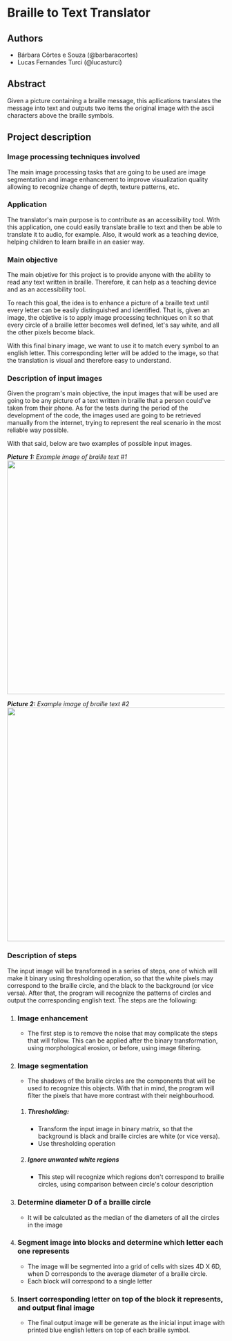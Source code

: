 # Braille to Text Translator

## Authors 
- Bárbara Côrtes e Souza (@barbaracortes)
- Lucas Fernandes Turci  (@lucasturci)

## Abstract
Given a picture containing a braille message, this apllications translates the message into text and outputs two items the original image with the ascii characters above the braille symbols.

## Project description

### Image processing techniques involved
The main image processing tasks that are going to be used are image segmentation and image enhancement to improve visualization quality allowing to recognize change of depth, texture patterns, etc.

### Application
The translator's main purpose is to contribute as an accessibility tool. With this application, one could easily translate braille to text and then be able to translate it to audio, for example. Also, it would work as a teaching device, helping children to learn braille in an easier way.

### Main objective
The main objetive for this project is to provide anyone with the ability to read any text written in braille. Therefore, it can help as a teaching device and as an accessibility tool.

To reach this goal, the idea is to enhance a picture of a braille text until every letter can be easily distinguished and identified. That is, given an image, the objetive is to apply image processing techniques on it so that every circle of a braille letter becomes well defined, let's say white, and all the other pixels become black.

With this final binary image, we want to use it to match every symbol to an english letter. This corresponding letter will be added to the image, so that the translation is visual and therefore easy to understand.

### Description of input images
Given the program's main objective, the input images that will be used are going to be any picture of a text written in braille that a person could've taken from their phone. As for the tests during the period of the development of the code, the images used are going to be retrieved manually from the internet, trying to represent the real scenario in the most reliable way possible. 

With that said, below are two examples of possible input images. 

<i><strong>Picture 1:</strong> Example image of braille text #1</i><br>
<img src="https://raw.githubusercontent.com/lucasturci/BrailleTextTranslator/master/media/images/1.png" width="540"  />

<i><strong>Picture 2:</strong> Example image of braille text #2</i><br>
<img src="https://raw.githubusercontent.com/lucasturci/BrailleTextTranslator/master/media/images/2.jpg" width="540"  />

### Description of steps

The input image will be transformed in a series of steps, one of which will make it binary using thresholding operation, so that the white pixels may correspond to the braille circle, and the black to the background (or vice versa). After that, the program will recognize the patterns of circles and output the corresponding english text. The steps are the following: 


<ol>
	<li><h3>Image enhancement</h3> 
		<ul>
			<li>The first step is to remove the noise that may complicate the steps that will follow. This can be applied after the binary transformation, using morphological erosion, or before, using image filtering.</li>
		</ul>
	</li>
	<li><h3>Image segmentation</h3> 
		<ul>
			<li>The shadows of the braille circles are the components that will be used to recognize this objects. With that in mind, the program will filter the pixels that have more contrast with their neighbourhood. </li>
		</ul>
		<ol>
			<li><h5>Thresholding:</h5>
				<ul>
					<li>Transform the input image in binary matrix, so that the background is black and braille circles are white (or vice versa).</li>
					<li>Use thresholding operation </li>
				</ul>
			<li><h5>Ignore unwanted white regions</h5></li>
				<ul>
				<li>This step will recognize which regions don't correspond to braille circles, using comparison between circle's colour description</li>
				</ul>
		</ol>
	</li>
	<li><h3>Determine diameter D of a braille circle</h3>
		<ul>
			<li>It will be calculated as the median of the diameters of all the circles in the image</li>
		</ul>
	<li><h3>Segment image into blocks and determine which letter each one represents</h3>
		<ul>
			<li>The image will be segmented into a grid of cells with sizes 4D X 6D, when D corresponds to the average diameter of a braille circle.</li>
			<li>Each block will correspond to a single letter</li>
		</ul>
	</li>
	<li><h3>Insert corresponding letter on top of the block it represents, and output final image</h3></li>
		<ul>
			<li>The final output image will be generate as the inicial input image with printed blue english letters on top of each braille symbol.</li>
		</ul>
</ol>